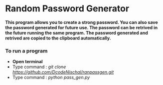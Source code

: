 # Random Password Generator

**This program allows you to create a strong password. You can also save the password generated for future use. The password can be retrived in the future running the same program. The password generated and retrived are copied to the clipboard automatically.**


### To run a program

* **Open terminal**
* Type command : *git clone https://github.com/DcodeNischal/ranpassgen.git*
* Type command : *python pass_gen.py*
